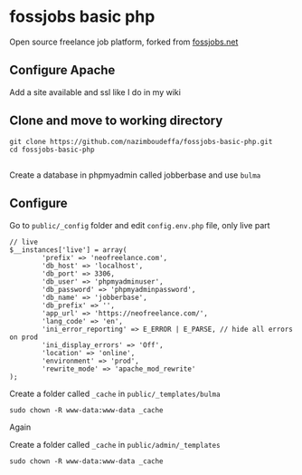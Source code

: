 # fossjobs basic php

Open source freelance job platform, forked from [fossjobs.net](https://www.fossjobs.net/)

## Configure Apache

Add a site available and ssl like I do in my wiki

## Clone and move to working directory

```
git clone https://github.com/nazimboudeffa/fossjobs-basic-php.git
cd fossjobs-basic-php
```

##

Create a database in phpmyadmin called jobberbase and use `bulma`

## Configure

Go to `public/_config` folder and edit `config.env.php` file, only live part

```
// live
$__instances['live'] = array(
        'prefix' => 'neofreelance.com',
        'db_host' => 'localhost',
        'db_port' => 3306,
        'db_user' => 'phpmyadminuser',
        'db_password' => 'phpmyadminpassword',
        'db_name' => 'jobberbase',
        'db_prefix' => '',
        'app_url' => 'https://neofreelance.com/',
        'lang_code' => 'en',
        'ini_error_reporting' => E_ERROR | E_PARSE, // hide all errors on prod
        'ini_display_errors' => 'Off',
        'location' => 'online',
        'environment' => 'prod',
        'rewrite_mode' => 'apache_mod_rewrite'
);
```


Create a folder called `_cache` in `public/_templates/bulma`

```
sudo chown -R www-data:www-data _cache
```

Again


Create a folder called `_cache` in `public/admin/_templates`

```
sudo chown -R www-data:www-data _cache
```
